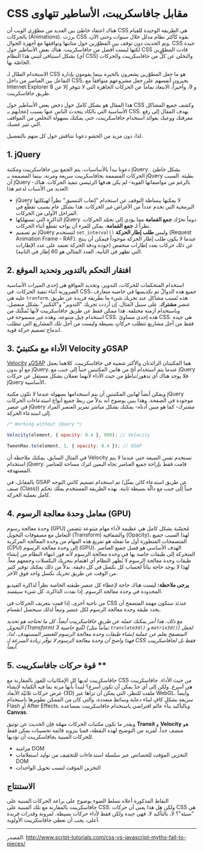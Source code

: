 # CSS مقابل جافاسكريبت، الأساطير تتهاوى

هناك اعتقاد خاطئ بين العديد من مطوّري الويب أن CSS هي الطريقة الوحيدة للقيام بالحركات (Animations). برزت CSS بقوة كأكثر نظام مدلل خلال سنوات وحتى الآن، وتم الحديث دون توقف بين المطوّرين حول متانتها وتوافقها مع أجهزة الجوال. CSS جيدة لكنها ليست أفضل من جافاسكريبت. هناك بعض الأساطير حول CSS قادت المطوّرين بشكل استباقي لتبني هذا النظام (أي CSS) والتخلي عن كلٍّ من جافاسكريبت والحركات الخاصّة بها.

الاستخدام الفعّال لـ CSS هو ما جعل المطوّرين يشعرون بالحيرة بينما يقومون بإدارة التفاعل بين العناصر من داخل CSS، يجبرون أنفسهم على جعل مشروعهم متوافقاً مع Internet Explorer 8 و 9، وأخيراً، الابتعاد تماماً عن الحركات الجاهزة التي لا تتوفر إلا عن طريق جافاسكريبت.

هذا المقال هو بشكل كامل حول دحض بعض الأساطير حول CSS وكشف جميع المشاكل الأساسية التي بالكاد يتحدث الناس عنها بسبب إعجابهم بـ CSS. يهدف المقال إلى رفع معرفتك ووعيك بفوائد استخدام جافاسكريبت، حتى يمكنك بسهولة التخلص من المواقف التي تثير غضبك.

لذا، دون مزيد من الحشو دعونا نتناقش حول كل منهم بالتفصيل.

## 1. jQuery

دعونا نبدأ بالأساسيات، يتم الجمع بين جافاسكريبت ومكتبة jQuery بشكل خاطئ . الحركات المصممة بجافاسكريبت سريعة ومرنة، بينما المصممة بـ jQuery بطيئة. السبب أن jQuery -بالرغم من مواصفاتها القوية- لم يكن هدفها الرئيسي تنفيذ الحركات. هناك العديد من الأسباب لدعم هذا:

- jQuery لا يمكنها ببساطة التوقف عن استخدام "إتعاب التنسيق" نظراً لهيكلتها البرمجية التي تخدم عدداً من الأغراض غير الحركات. هذا بشكل عام يسبب تقطّع في المراحل الأولى من الحركات.
- الذاكرة التي تستهلكها jQuery دوماً تحرّك **جمع القمامة** مما يؤدي إلى تجمّد الحركات. نظراً لـ **جمع القمامة**، يمكن للمرء أن يواجه تقطّع أثناء الحركات.
- تم تصميم jQuery لتستخدم `set_interval()` وليس **طلب إطار الحركة** (Request Animation Frame  - RAF). عندما لا يكون طلب إطار الحركة موجوداً فيمكن أن ينتج عن ذلك حركات بعدد إطارات منخفض (جودة ودقة الحركة تعتمد على عدد الإطارات التي تظهر في الثانية، العدد المثالي هو 60 إطار في الثانية).


## 2. افتقار التحكم بالتدوير وتحديد الموقع

استخدام المتحكمات للحركات، التدوير، وتحديد المواقع هي إحدى الميزات الأساسية الضرورية أثناء تنفيذ الحركات. في CSS، جميع هذه الدوالّ تم تكديسها في خاصية متعارف عليه هي `tranform`. هذه تُسبب مشاكل عند تحريك شيء ما بطريقة فريدة عن طريق عنصر **مشترك**. على سبيل المثال، إن أردت تحريك "التدوير" و"التكبير" بشكل منفصل، وباستخدام أزمنة مختلفة. هذا  ممكن فقط عن طريق جافاسكريبت ﻷنها تُمكّنك من استخدام حِيل متنوعة، وهذه غير مسموحة في CSS. هذه إحدى مساوئ CSS. هي جيدة فقط من أجل مشاريع تتطلب حركاتٍ بسيطة وليست من أجل تلك المشاريع التي تتطلب اندماج تصميم حركة قوية.


## 3. الأداء مع مكتبتيّ Velocity وGSAP

[Velocity](http://julian.com/research/velocity/) و[GSAP](https://greensock.com/gsap) هما المكتبتان الرائدتان والأكثر شعبية في جافاسكريبت. كلاهما يعمل مع أو بدون jQuery. عندما يتم استخدام أيّ من هاتين المكتبتين جنباً إلى جنب مع jQuery فلا يوجد هناك أي تدهور/تباطؤ من حيث الأداء لأنهما تعملان بشكل مستقل عن حركات jQuery الأساسية.

ويمكن أيضاً لهاتين المكتبتين أن يتم استخدامها بسهولة عندما لا تكون مكتبة jQuery موجودة في الصفحة. وهذا يبين بوضوح أنه بدلاً من ربط جميع أنواع استدعاءات الحركات في عنصر jQuery مشترك- كما هو مبين أدناه- يمكنك بشكل مباشر تمرير العنصر المراد إلى استدعاء الحركة.

```javascript
/* Working without jQuery */

Velocity(element, { opacity: 0.4 }, 900); // Velocity

TweenMax.to(element, 1, { opacity: 0.4 }); // GSAP
```

في المثال السابق، يمكنك ملاحظة أن Velocity تستخدم نفس الصيغة حتى عندما لا يتم استخدام jQuery. قامت فقط بإزاحة جميع العناصر تجاه اليمين لترك مساحة للعناصر المستهدفة.

بالمقابل، في GSAP تم استخدام تصميم كائني التوجه (عن طريق استدعاء كائن يمثّل صنف (Class)) جنباً إلى جنب مع دالّة بسيطة ثابتة. بهذه الطريقة المستخدم يملك تحكم كامل بعملية الحركة.

## 4. معامل وحدة معالجة الرسوم (GPU)

وحدة معالجة رسوم (GPU) مُحسّنة بشكل كامل هي عظيمة لأداء مهام متنوعة تتضمن التعامل مع مصفوفات التحويل (Transform) والشفافية (Opacity)، لهذا السبب جميع المتصفحات المتطورة أول ما تفعله هو تفريغ هذه المهام من وحدة المعالجة المركزية (CPU) إلى وحدة معالجة الرسوم (GPU). الهدف الأساسي هو فصل جميع العناصر المتحركة إلى طبقات خاصة بها في وحدة معالجة الرسوم ﻷنه فور انتهاء النظام من إنشاء طبقات وحدة معالجة الرسوم لا يُظهر النظام أي اهتمام بتحريك البكسلات وجمعهم معاً. لهذا لا يوجد حاجة بتاتاً لحساب كل بكسل في كل دقيقة. بدلاً من ذلك يمكنك توفير كثير من الوقت عن طريق تحريك بكسل واحد فوق الآخر.

**يرجى ملاحظة:** ليست هناك حاجة لإعطاء كل عنصر طبقته الخاصة نظراً لذاكرة الفيديو المحدودة في وحدة معالجة الرسوم. إذا نفدت الذاكرة، كل شيء سيفسد.

من ناحية أخرى، إذا قمت بتعريف الحركات في CSS عندئذ ستكون مهمة المتصفح أن يحدد طبقة وحدة معالجة الرسوم لكل عنصر وتبعاً لذلك سيحصل انقسام.

*مع ذلك، هذا أمر يمكنك عمله عن طريق جافاسكريبت أيضاً. كل ما تحتاجه هو تحديد التحويل (Transform) مع خاصية 3D (تماماً مثل `translate3d()` و `matrix3d()`) لجعل المتصفح يعلم عن عملية إنشاء طبقات وحدة معالجة الرسوم للعنصر المستهدف. لذا، فهذا واضح أن وحدة معالجة الرسوم لا توفّر زيادة السرعة لـ CSS فقط بل لجافاسكريبت أيضاً.*


## 5. قوة حركات جافاسكريبت **

جافاسكريبت لديها كل الإمكانيات للفوز بالمقارنة مع CSS من حيث الأداء. جافاسكريبت هي أسرع. ولكن إلى أي حدّ يمكن أن تكون أسرع؟ لنبدأ بأنها مرنة بما فيه الكفاية لإنشاء عرض حركات ثلاثيّة الأبعاد (3D) ملفت للنظر، التي يمكن أن تراها عبر WebGL. وأيضاً سريعة بشكلٍ كافٍ لبناء دعاية وسائط متعددة، والتي كان من الممكن تطويرها باستخدام Flash أو After Effects. وبالتأكيد بناء عالم افتراضي باستخدام جافاسكريبت بمساعدة **Canvas**.

وبقدر ما تكون مكتبات الحركات مهمّة فإن الحديث عن توثيق **Transit** و **Velocity** هو منصف جداً. لمزيد من التوضيح لهذه النقطة، قمنا بتزويد قائمة تحسينات يمكن فقط للحركات المبنية بجافاسكريبت أن تؤديها.

- مزامنة DOM
- التخزين المؤقت للخصائص عبر سلسلة استدعاءات للتخفيف من توليد استعلامات DOM
- التخزين المؤقت لنسب تحويل الواحدات

## الاستنتاج

النقاط المذكورة أعلاه تسلط الضوء بوضوح على براعة الحركات المبنية على جافاسكريبت بالمقارنة مع تلك المبنية على CSS. ولكن هل هذا يعني أن حركات CSS هي "سيئة"؟ لا، بالتأكيد لا. فهي جيدة ولكن فقط لأداء حركات بسيطة. لمرونة وقدرات فريدة أعلى، يجب أن تعطي جافاسكريبت الأولوية.

----

المصدر: 
http://www.script-tutorials.com/css-vs-javascript-myths-fall-to-pieces/